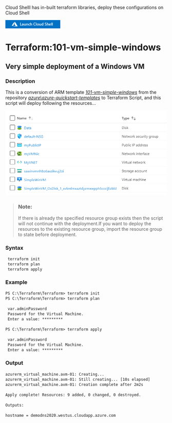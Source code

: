 Cloud Shelll has in-built terraform libraries, deploy these configurations on Cloud Shell

[![cloudshell](cloudshell.png)](https://shell.azure.com)

# Terraform:101-vm-simple-windows

## Very simple deployment of a Windows VM
### Description 
 This is a conversion of ARM template *[101-vm-simple-windows](https://github.com/Azure/azure-quickstart-templates/tree/master/101-vm-simple-windows)* from the repository *[azure\azure-quickstart-templates](https://github.com/Azure/azure-quickstart-templates)*  to Terraform Script, and this script will deploy following the resources…
 
![result](result.png)

> ### Note:
> If there is already the specified resource group exists then the script will not continue with the deployment.If you want to deploy the resources to the existing resource group, import the resource 
group to state before deployment.

### Syntax
  ```
   terraform init 
   terraform plan
   terraform apply
 ```  

 ### Example
 ```
 PS C:\Terraform\Terraform> terraform init 
 PS C:\Terraform\Terraform> terraform plan

  var.adminPassword
  Password for the Virtual Machine.
  Enter a value: *********

 PS C:\Terraform\Terraform> terraform apply 

  var.adminPassword
  Password for the Virtual Machine.
  Enter a value: *********
````

### Output

```
azurerm_virtual_machine.avm-01: Creating...
azurerm_virtual_machine.avm-01: Still creating... [10s elapsed]
azurerm_virtual_machine.avm-01: Creation complete after 2m2s 

Apply complete! Resources: 9 added, 0 changed, 0 destroyed.

Outputs:

hostname = demodns2020.westus.cloudapp.azure.com
```
